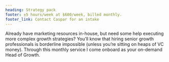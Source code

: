 ```yaml
---
heading: Strategy pack
footer: ±5 hours/week at $600/week, billed monthly.
footer_link: Contact Caspar for an intake
---
```


Already have marketing resources in-house, but need some help executing more complex growth strategies? You’ll know that hiring senior growth professionals is borderline impossible (unless you’re sitting on heaps of VC money). Through this monthly service I come onboard as your on-demand Head of Growth.
